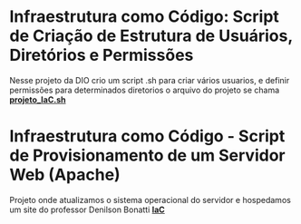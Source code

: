# Infraestrutura como Código: Script de Criação de Estrutura de Usuários, Diretórios e Permissões
Nesse projeto da DIO crio um script .sh para criar vários usuarios, e definir permissões para determinados diretorios 
o arquivo do projeto se chama [**projeto_IaC.sh**](https://github.com/PauloHIG/Projetos_estudo/blob/master/linux_aula/projeto_IaC.sh)

# Infraestrutura como Código - Script de Provisionamento de um Servidor Web (Apache)
Projeto onde atualizamos o sistema operacional do servidor e hospedamos um site do professor Denilson Bonatti
**[IaC](https://github.com/PauloHIG/Projetos_estudo/blob/master/linux_aula/prov_de_servidor.sh)**
